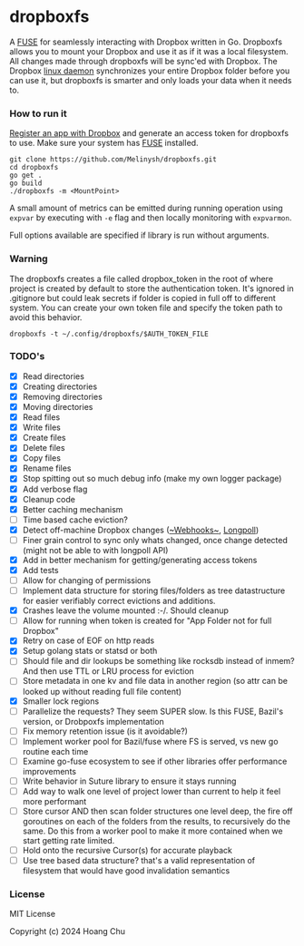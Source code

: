# dropboxfs

A [FUSE](https://github.com/libfuse/libfuse) for seamlessly interacting with Dropbox written in Go. Dropboxfs allows you to mount your Dropbox and use it as if it was a local filesystem. All changes made through dropboxfs will be sync'ed with Dropbox. The Dropbox [linux daemon](https://www.dropbox.com/install-linux) synchronizes your entire Dropbox folder before you can use it, but dropboxfs is smarter and only loads your data when it needs to.

### How to run it

[Register an app with Dropbox](https://www.dropbox.com/developers/apps) and generate an access token for dropboxfs to use. Make sure your system has [FUSE](https://github.com/libfuse/libfuse) installed.

```
git clone https://github.com/Melinysh/dropboxfs.git
cd dropboxfs
go get .
go build
./dropboxfs -m <MountPoint>
```

A small amount of metrics can be emitted during running operation using
`expvar` by executing with `-e` flag and then locally monitoring with `expvarmon`.

Full options available are specified if library is run without arguments.

### Warning

The dropboxfs creates a file called dropbox_token in the root of where
project is created by default to store the authentication token. It's ignored
in .gitignore but could leak secrets if folder is copied in full off to different
system. You can create your own token file and specify the token path to avoid
this behavior.

```
dropboxfs -t ~/.config/dropboxfs/$AUTH_TOKEN_FILE
```

### TODO's
- [x] Read directories
- [x] Creating directories
- [x] Removing directories
- [x] Moving directories
- [x] Read files
- [x] Write files
- [x] Create files
- [x] Delete files
- [x] Copy files
- [x] Rename files
- [x] Stop spitting out so much debug info (make my own logger package)
- [x] Add verbose flag
- [x] Cleanup code
- [x] Better caching mechanism
- [ ] Time based cache eviction?
- [x] Detect off-machine Dropbox changes ([~Webhooks~](https://www.dropbox.com/developers/reference/webhooks), [Longpoll](https://www.dropbox.com/developers/documentation/http/documentation#files-list_folder-longpoll))
- [ ] Finer grain control to sync only whats changed, once change detected (might not be able to with longpoll API)
- [x] Add in better mechanism for getting/generating access tokens
- [x] Add tests
- [ ] Allow for changing of permissions
- [ ] Implement data structure for storing files/folders as tree datastructure for easier verifiably correct evictions and additions.
- [x] Crashes leave the volume mounted :-/. Should cleanup
- [ ] Allow for running when token is created for "App Folder not for full Dropbox"
- [x] Retry on case of EOF on http reads
- [x] Setup golang stats or statsd or both
- [ ] Should file and dir lookups be something like rocksdb instead of inmem? And then use TTL or LRU process for eviction
- [ ] Store metadata in one kv and file data in another region (so attr can be looked up without reading full file content)
- [x] Smaller lock regions
- [ ] Parallelize the requests? They seem SUPER slow. Is this FUSE, Bazil's version, or Drobpoxfs implementation
- [ ] Fix memory retention issue (is it avoidable?)
- [ ] Implement worker pool for Bazil/fuse where FS is served, vs new go routine each time
- [ ] Examine go-fuse ecosystem to see if other libraries offer performance improvements
- [ ] Write behavior in Suture library to ensure it stays running
- [ ] Add way to walk one level of project lower than current to help it feel more performant
- [ ] Store cursor AND then scan folder structures one level deep, the fire off goroutines on each of the folders from the results, to recursively do the same. Do this from a worker pool to make it more contained when we start getting rate limited.
- [ ] Hold onto the recursive Cursor(s) for accurate playback
- [ ] Use tree based data structure? that's a valid representation of filesystem that would have good invalidation semantics

### License
MIT License

Copyright (c) 2024 Hoang Chu